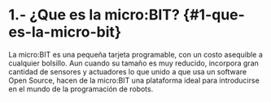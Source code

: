 # 1.- ¿Que es la micro:BIT? {#1-que-es-la-micro-bit}

La micro:BIT es una pequeña tarjeta programable, con un costo asequible a cualquier bolsillo. Aun cuando su tamaño es muy reducido, incorpora gran cantidad de sensores y actuadores lo que unido a que usa un software Open Source, hacen de la micro:BIT una plataforma ideal para introducirse en el mundo de la programación de robots.